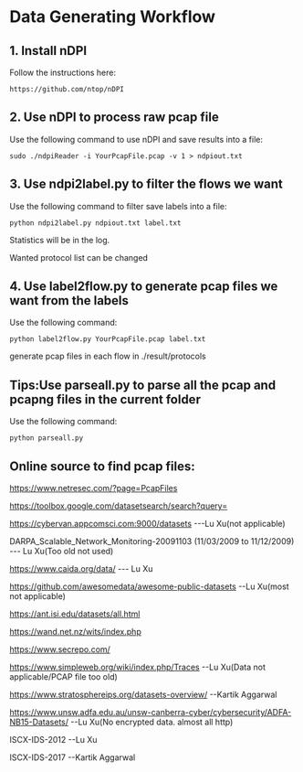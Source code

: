 # Data Generating Workflow
## 1. Install nDPI
Follow the instructions here:

```
https://github.com/ntop/nDPI
```

## 2. Use nDPI to process raw pcap file
Use the following command to use nDPI and save results into a file:

```
sudo ./ndpiReader -i YourPcapFile.pcap -v 1 > ndpiout.txt
```

## 3. Use ndpi2label.py to filter the flows we want
Use the following command to filter save labels into a file:

```
python ndpi2label.py ndpiout.txt label.txt
```

Statistics will be in the log.

Wanted protocol list can be changed

## 4. Use label2flow.py to generate pcap files we want from the labels
Use the following command: 

```
python label2flow.py YourPcapFile.pcap label.txt
```

generate pcap files in each flow in ./result/protocols

## Tips:Use parseall.py to parse all the pcap and pcapng files in the current folder
Use the following command: 

```
python parseall.py
```

## Online source to find pcap files:
https://www.netresec.com/?page=PcapFiles

https://toolbox.google.com/datasetsearch/search?query=

https://cybervan.appcomsci.com:9000/datasets    ---Lu Xu(not applicable)

DARPA_Scalable_Network_Monitoring-20091103 (11/03/2009 to 11/12/2009) --- Lu Xu(Too old not used)

https://www.caida.org/data/ --- Lu Xu

https://github.com/awesomedata/awesome-public-datasets --Lu Xu(most not applicable)

https://ant.isi.edu/datasets/all.html

https://wand.net.nz/wits/index.php

https://www.secrepo.com/

https://www.simpleweb.org/wiki/index.php/Traces --Lu Xu(Data not applicable/PCAP file too old)

https://www.stratosphereips.org/datasets-overview/ --Kartik Aggarwal

https://www.unsw.adfa.edu.au/unsw-canberra-cyber/cybersecurity/ADFA-NB15-Datasets/ --Lu Xu(No encrypted data. almost all http)

ISCX-IDS-2012 --Lu Xu

ISCX-IDS-2017 --Kartik Aggarwal
